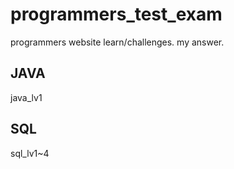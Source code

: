 # programmers_test_exam
programmers website learn/challenges. my answer.


## JAVA
java_lv1
 
## SQL
sql_lv1~4
 
